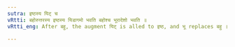 ```yaml
---
sutra: इष्ठस्य यिट् च
vRtti: बहोरुत्तरस्य इष्ठस्य यिडागमो भवति बहोश्च भूरादेशो भवति ॥
vRtti_eng: After बहु, the augment यिट् is alled to इष्ठ, and भू replaces बहु ॥

---
```


